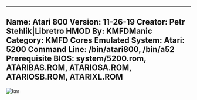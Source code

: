 -----------------------
Name: Atari 800
Version: 11-26-19
Creator: Petr Stehlik|Libretro
HMOD By: KMFDManic
Category: KMFD Cores
Emulated System: Atari: 5200
Command Line: /bin/atari800, /bin/a52
Prerequisite BIOS: system/5200.rom, ATARIBAS.ROM, ATARIOSA.ROM, ATARIOSB.ROM, ATARIXL.ROM
-----------------------
![km](https://i.imgur.com/fxnXYL6.png)
